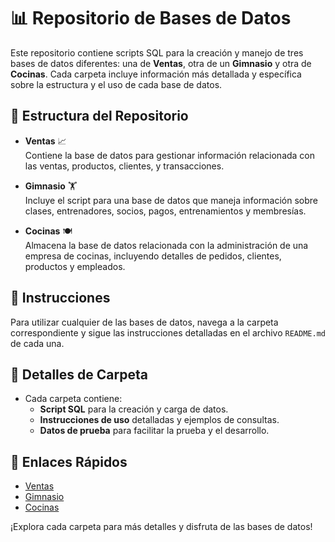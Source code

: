 # 📊 Repositorio de Bases de Datos

Este repositorio contiene scripts SQL para la creación y manejo de tres bases de datos diferentes: una de **Ventas**, otra de un **Gimnasio** y otra de **Cocinas**. Cada carpeta incluye información más detallada y específica sobre la estructura y el uso de cada base de datos.

## 📁 Estructura del Repositorio

- **Ventas** 📈  
  Contiene la base de datos para gestionar información relacionada con las ventas, productos, clientes, y transacciones.

- **Gimnasio** 🏋️  
  Incluye el script para una base de datos que maneja información sobre clases, entrenadores, socios, pagos, entrenamientos y membresías.

- **Cocinas** 🍽️  
  Almacena la base de datos relacionada con la administración de una empresa de cocinas, incluyendo detalles de pedidos, clientes, productos y empleados.

## 📜 Instrucciones

Para utilizar cualquier de las bases de datos, navega a la carpeta correspondiente y sigue las instrucciones detalladas en el archivo `README.md` de cada una.

## 📂 Detalles de Carpeta

- Cada carpeta contiene:
  - **Script SQL** para la creación y carga de datos.
  - **Instrucciones de uso** detalladas y ejemplos de consultas.
  - **Datos de prueba** para facilitar la prueba y el desarrollo.

## 🔗 Enlaces Rápidos

- [Ventas](BDventas/README.md)
- [Gimnasio](BDgimnasio/readme.md)
- [Cocinas](BDcocinas/readme.md)
  

¡Explora cada carpeta para más detalles y disfruta de las bases de datos!
